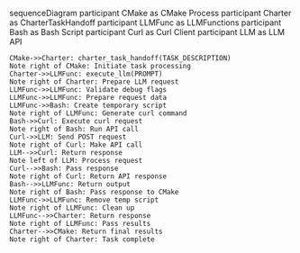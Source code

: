 sequenceDiagram
    participant CMake as CMake Process
    participant Charter as CharterTaskHandoff
    participant LLMFunc as LLMFunctions
    participant Bash as Bash Script
    participant Curl as Curl Client
    participant LLM as LLM API

    CMake->>Charter: charter_task_handoff(TASK_DESCRIPTION)
    Note right of CMake: Initiate task processing
    Charter->>LLMFunc: execute_llm(PROMPT)
    Note right of Charter: Prepare LLM request
    LLMFunc->>LLMFunc: Validate debug flags
    LLMFunc->>LLMFunc: Prepare request data
    LLMFunc->>Bash: Create temporary script
    Note right of LLMFunc: Generate curl command
    Bash->>Curl: Execute curl request
    Note right of Bash: Run API call
    Curl->>LLM: Send POST request
    Note right of Curl: Make API call
    LLM-->>Curl: Return response
    Note left of LLM: Process request
    Curl-->>Bash: Pass response
    Note right of Curl: Return API response
    Bash-->>LLMFunc: Return output
    Note right of Bash: Pass response to CMake
    LLMFunc->>LLMFunc: Remove temp script
    Note right of LLMFunc: Clean up
    LLMFunc-->>Charter: Return response
    Note right of LLMFunc: Pass results
    Charter-->>CMake: Return final results
    Note right of Charter: Task complete
